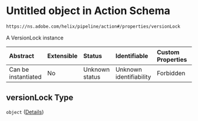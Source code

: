 # Untitled object in Action Schema

```txt
https://ns.adobe.com/helix/pipeline/action#/properties/versionLock
```

A VersionLock instance

| Abstract            | Extensible | Status         | Identifiable            | Custom Properties | Additional Properties | Access Restrictions | Defined In                                                       |
| :------------------ | :--------- | :------------- | :---------------------- | :---------------- | :-------------------- | :------------------ | :--------------------------------------------------------------- |
| Can be instantiated | No         | Unknown status | Unknown identifiability | Forbidden         | Allowed               | none                | [action.schema.json*](action.schema.json "open original schema") |

## versionLock Type

`object` ([Details](action-properties-versionlock.md))
